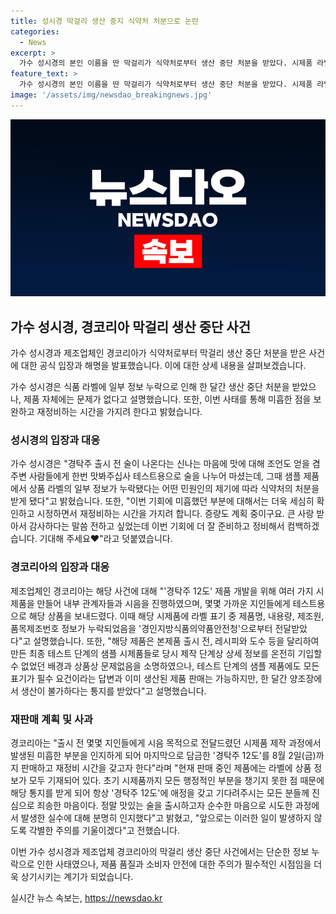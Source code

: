 ```yaml
---
title: 성시경 막걸리 생산 중지 식약처 처분으로 논란
categories:
  - News
excerpt: >
  가수 성시경의 본인 이름을 딴 막걸리가 식약처로부터 생산 중단 처분을 받았다. 시제품 라벨 정보 누락이 문제였고, 식품 자체는 안전하다고 설명했다. 실수를 인정하며 재정비하고, 미흡한 부분을 개선하겠다고 전했다. 제조업체는 해당 제품에 대한 설명을 하고, 라벨 정보 누락으로 생산 중단 처분을 받았다고 밝혔다. 실수를 인정하며 8월 2일까지만 판매하고 재정비할 계획이라고 전했다. 식품은 안전하나 행정적 부분의 실수를 인정하며 개선하겠다는 메시지를 전했다.
feature_text: >
  가수 성시경의 본인 이름을 딴 막걸리가 식약처로부터 생산 중단 처분을 받았다. 시제품 라벨 정보 누락이 문제였고, 식품 자체는 안전하다고 설명했다. 실수를 인정하며 재정비하고, 미흡한 부분을 개선하겠다고 전했다. 제조업체는 해당 제품에 대한 설명을 하고, 라벨 정보 누락으로 생산 중단 처분을 받았다고 밝혔다. 실수를 인정하며 8월 2일까지만 판매하고 재정비할 계획이라고 전했다. 식품은 안전하나 행정적 부분의 실수를 인정하며 개선하겠다는 메시지를 전했다.
image: '/assets/img/newsdao_breakingnews.jpg'
---
```


<p><img src="/assets/img/newsdao_breakingnews.jpg" alt="firstkoreanews 속보" /></p>

<h2 data-ke-size="size26">가수 성시경, 경코리아 막걸리 생산 중단 사건</h2>

<p>가수 성시경과 제조업체인 경코리아가 식약처로부터 막걸리 생산 중단 처분을 받은 사건에 대한 공식 입장과 해명을 발표했습니다. 이에 대한 상세 내용을 살펴보겠습니다.</p>

<p data-ke-size="size16">가수 성시경은 식품 라벨에 일부 정보 누락으로 인해 한 달간 생산 중단 처분을 받았으나, 제품 자체에는 문제가 없다고 설명했습니다. 또한, 이번 사태를 통해 미흡한 점을 보완하고 재정비하는 시간을 가지려 한다고 밝혔습니다.</p>

<h3 data-ke-size="size24">성시경의 입장과 대응</h3>

<p>가수 성시경은 "경탁주 출시 전 술이 나온다는 신나는 마음에 맛에 대해 조언도 얻을 겸 주변 사람들에게 한번 맛봐주십사 테스트용으로 술을 나누어 마셨는데, 그때 샘플 제품에서 상품 라벨의 일부 정보가 누락됐다는 어떤 민원인의 제기에 따라 식약처의 처분을 받게 됐다"고 밝혔습니다. 또한, "이번 기회에 미흡했던 부분에 대해서는 더욱 세심히 확인하고 시정하면서 재정비하는 시간을 가지려 합니다. 증량도 계획 중이구요. 큰 사랑 받아서 감사하다는 말씀 전하고 싶었는데 이번 기회에 더 잘 준비하고 정비해서 컴백하겠습니다. 기대해 주세요❤"라고 덧붙였습니다.</p>

<h3 data-ke-size="size24">경코리아의 입장과 대응</h3>

<p>제조업체인 경코리아는 해당 사건에 대해 "'경탁주 12도' 제품 개발을 위해 여러 가지 시제품을 만들어 내부 관계자들과 시음을 진행하였으며, 몇몇 가까운 지인들에게 테스트용으로 해당 상품을 보내드렸다. 이때 해당 시제품에 라벨 표기 중 제품명, 내용량, 제조원, 품목제조번호 정보가 누락되었음을 '경인지방식품의약품안전청'으로부터 전달받았다"고 설명했습니다. 또한, "해당 제품은 본제품 출시 전, 레시피와 도수 등을 달리하여 만든 최종 테스트 단계의 샘플 시제품들로 당시 제작 단계상 상세 정보를 온전히 기입할 수 없었던 배경과 상품상 문제없음을 소명하였으나, 테스트 단계의 샘플 제품에도 모든 표기가 필수 요건이라는 답변과 이미 생산된 제품 판매는 가능하지만, 한 달간 양조장에서 생산이 불가하다는 통지를 받았다"고 설명했습니다.</p>

<h3 data-ke-size="size24">재판매 계획 및 사과</h3>

<p>경코리아는 "출시 전 몇몇 지인들에게 시음 목적으로 전달드렸던 시제품 제작 과정에서 발생된 미흡한 부분을 인지하게 되어 마지막으로 담금한 '경탁주 12도'를 8월 2일(금)까지 판매하고 재정비 시간을 갖고자 한다"라며 "현재 판매 중인 제품에는 라벨에 상품 정보가 모두 기재되어 있다. 초기 시제품까지 모든 행정적인 부분을 챙기지 못한 점 때문에 해당 통지를 받게 되어 항상 '경탁주 12도'에 애정을 갖고 기다려주시는 모든 분들께 진심으로 죄송한 마음이다. 정말 맛있는 술을 출시하고자 순수한 마음으로 시도한 과정에서 발생한 실수에 대해 분명히 인지했다"고 밝혔고, "앞으로는 이러한 일이 발생하지 않도록 각별한 주의를 기울이겠다"고 전했습니다.</p>

<p>이번 가수 성시경과 제조업체 경코리아의 막걸리 생산 중단 사건에서는 단순한 정보 누락으로 인한 사태였으나, 제품 품질과 소비자 안전에 대한 주의가 필수적인 시점임을 더욱 상기시키는 계기가 되었습니다.</p>
실시간 뉴스 속보는, <a href="https://newsdao.kr" rel="dofollow">https://newsdao.kr</a>



